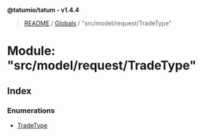**@tatumio/tatum - v1.4.4**

> [README](../README.md) / [Globals](../globals.md) / "src/model/request/TradeType"

# Module: "src/model/request/TradeType"

## Index

### Enumerations

* [TradeType](../enums/_src_model_request_tradetype_.tradetype.md)
